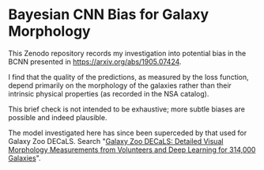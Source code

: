 # Bayesian CNN Bias for Galaxy Morphology

This Zenodo repository records my investigation into potential bias in the BCNN presented in https://arxiv.org/abs/1905.07424.

I find that the quality of the predictions, as measured by the loss function, depend primarily on the morphology of the galaxies rather than their intrinsic physical properties (as recorded in the NSA catalog). 

This brief check is not intended to be exhaustive; more subtle biases are possible and indeed plausible.

The model investigated here has since been superceded by that used for Galaxy Zoo DECaLS. Search "[Galaxy Zoo DECaLS: Detailed Visual Morphology Measurements from Volunteers and Deep Learning for 314,000 Galaxies](https://scholar.google.co.uk/scholar?hl=en&as_sdt=0%2C5&q=Galaxy+Zoo+DECaLS%3A+Detailed+Visual+Morphology+Measurements+from+Volunteers+and+Deep+Learning+for+314%2C000+Galaxies&btnG=)".
